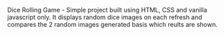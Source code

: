 Dice Rolling Game -
Simple project built using HTML, CSS and vanilla javascript only. It displays random dice images on each refresh and compares the 2 random images generated basis which reults are shown. 
